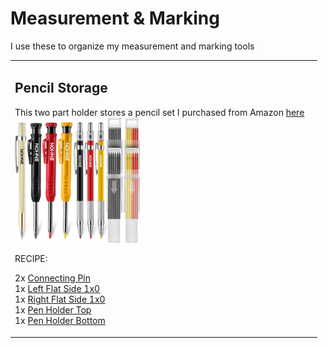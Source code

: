 # Measurement & Marking

I use these to organize my measurement and marking tools

<table>
<tr>
<td>

## Pencil Storage

This two part holder stores a pencil set I purchased from Amazon [here](https://amzn.to/3VpAreI)<br>
<img src="pencils.jpg" alt="Pencil Set" width="200"/>

RECIPE:

2x [Connecting Pin](../DDD/4x10x8mm%20Pin.stl)<br>
1x [Left Flat Side 1x0](../DDD/FlatSides/%20Flat%20Left.stl)<br>
1x [Right Flat Side 1x0](../DDD/FlatSides/%20Flat%20Right.stl)<br>
1x [Pen Holder Top](./Pen%20Holder%20Top.stl)<br>
1x [Pen Holder Bottom](./Pen%20Holder%20Bottom.stl)

</td>
<td>

</table>

